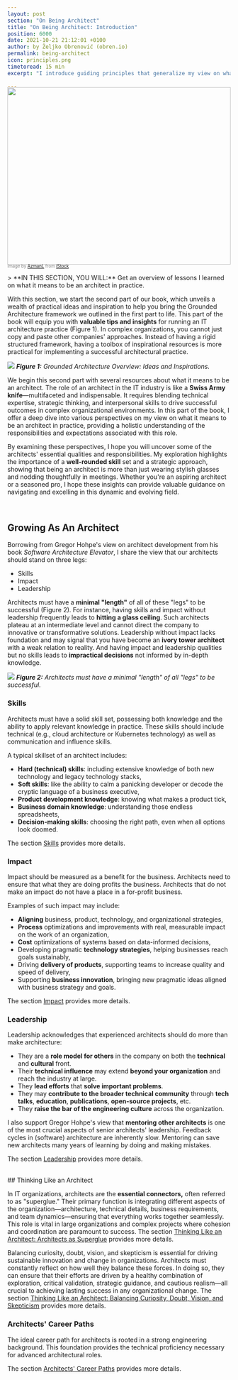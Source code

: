```yaml
---
layout: post
section: "On Being Architect"
title: "On Being Architect: Introduction"
position: 6000
date: 2021-10-21 21:12:01 +0100
author: by Željko Obrenović (obren.io)
permalink: being-architect
icon: principles.png
timetoread: 15 min
excerpt: "I introduce guiding principles that generalize my view on what it means to be an architect in practice."

---
```

<img style="margin-top: -20px; width: 100%; height: 400px; object-fit: cover" 
     src="assets/images/istock/iStock-1194454929.jpg">
<div style="font-size: 70%; margin-top: -16px; color: grey; margin-bottom: 12px">
Image by <a target="_blank" href="https://www.istockphoto.com/en/portfolio/AzmanL">AzmanL</a> from <a target="_blank" href="https://www.istockphoto.com/">iStock</a>
</div>
<style>
 .quote {
     border-left: 8px solid #d9ead3;
     padding-left: 36px;
     margin-top: 30px;
     margin-bottom: 40px;
     font-size: 140%;
     font-style: normal;
     color:#888;
 }
    @media only screen and (max-width: 768px) {
        [class="quote"] {
            display: none;
        }
    }
</style>
> **IN THIS SECTION, YOU WILL:**  Get an overview of lessons I learned on what it means to be an architect in practice.

<br>

With this section, we start the second part of our book, which unveils a wealth of practical ideas and inspiration to help you bring the Grounded Architecture framework we outlined in the first part to life. This part of the book will equip you with **valuable tips and insights** for running an IT architecture practice (Figure 1). In complex organizations, you cannot just copy and paste other companies' approaches. Instead of having a rigid structured framework, having a toolbox of inspirational resources is more practical for implementing a successful architectural practice. 

![](assets/images/model-inspirations.png)
***Figure 1:**  Grounded Architecture Overview: Ideas and Inspirations.*

We begin this second part with several resources about what it means to be an architect. The role of an architect in the IT industry is like a **Swiss Army knife**—multifaceted and indispensable. It requires blending technical expertise, strategic thinking, and interpersonal skills to drive successful outcomes in complex organizational environments. In this part of the book, I offer a deep dive into various perspectives on my view on what it means to be an architect in practice, providing a holistic understanding of the responsibilities and expectations associated with this role.

By examining these perspectives, I hope you will uncover some of the architects' essential qualities and responsibilities. My exploration highlights the importance of a **well-rounded skill** set and a strategic approach, showing that being an architect is more than just wearing stylish glasses and nodding thoughtfully in meetings. Whether you're an aspiring architect or a seasoned pro, I hope these insights can provide valuable guidance on navigating and excelling in this dynamic and evolving field.

<br>

## Growing As An Architect

Borrowing from Gregor Hohpe's view on architect development from his book *Software Architecture Elevator*, I share the view that our architects should stand on three legs:

- Skills
- Impact
- Leadership

Architects must have a **minimal "length"** of all of these "legs" to be successful (Figure 2). For instance, having skills and impact without leadership frequently leads to **hitting a glass ceiling**. Such architects plateau at an intermediate level and cannot direct the company to innovative or transformative solutions. Leadership without impact lacks foundation and may signal that you have become an **ivory tower architect** with a weak relation to reality. And having impact and leadership qualities but no skills leads to **impractical decisions** not informed by in-depth knowledge.

![](assets/images/arch/architect-legs.png)
***Figure 2:** Architects must have a minimal "length" of all "legs" to be successful.*

### Skills 

Architects must have a solid skill set, possessing both knowledge and the ability to apply relevant knowledge in practice. These skills should include technical (e.g., cloud architecture or Kubernetes technology) as well as communication and influence skills.

A typical skillset of an architect includes:
- **Hard (technical) skills**: including extensive knowledge of both new technology and legacy technology stacks,
- **Soft skills**: like the ability to calm a panicking developer or decode the cryptic language of a business executive,
- **Product development knowledge**: knowing what makes a product tick,
- **Business domain knowledge**: understanding those endless spreadsheets,
- **Decision-making skills**: choosing the right path, even when all options look doomed.

The section [Skills](skills) provides more details.

### Impact 

Impact should be measured as a benefit for the business. Architects need to ensure that what they are doing profits the business. Architects that do not make an impact do not have a place in a for-profit business.

Examples of such impact may include:
- **Aligning** business, product, technology, and organizational strategies,
- **Process** optimizations and improvements with real, measurable impact on the work of an organization,
- **Cost** optimizations of systems based on data-informed decisions,
- Developing pragmatic **technology strategies**, helping businesses reach goals sustainably,
- Driving **delivery of products**, supporting teams to increase quality and speed of delivery,
- Supporting **business innovation**, bringing new pragmatic ideas aligned with business strategy and goals.

The section [Impact](impact) provides more details.

### Leadership

Leadership acknowledges that experienced architects should do more than make architecture:
- They are a **role model for others** in the company on both the **technical** and **cultural** front.
- Their **technical influence** may extend **beyond your organization** and reach the industry at large.
- They **lead efforts** that **solve important problems**.
- They may **contribute to the broader technical community** through **tech talks**, **education**, **publications**, **open-source projects**, etc.
- They **raise the bar of the engineering culture** across the organization.

I also support Gregor Hohpe's view that **mentoring other architects** is one of the most crucial aspects of senior architects' leadership. Feedback cycles in (software) architecture are inherently slow. Mentoring can save new architects many years of learning by doing and making mistakes.

The section [Leadership](leadership) provides more details.

<br>
## Thinking Like an Architect

In IT organizations, architects are the **essential connectors,** often referred to as "superglue." Their primary function is integrating different aspects of the organization—architecture, technical details, business requirements, and team dynamics—ensuring that everything works together seamlessly. This role is vital in large organizations and complex projects where cohesion and coordination are paramount to success. The section [Thinking Like an Architect: Architects as Superglue](superglue) provides more details.

Balancing curiosity, doubt, vision, and skepticism is essential for driving sustainable innovation and change in organizations. Architects must constantly reflect on how well they balance these forces. In doing so, they can ensure that their efforts are driven by a healthy combination of exploration, critical validation, strategic guidance, and cautious realism—all crucial to achieving lasting success in any organizational change. The section [Thinking Like an Architect: Balancing Curiosity, Doubt, Vision, and Skepticism](balancing) provides more details.

### Architects' Career Paths

The ideal career path for architects is rooted in a strong engineering background. This foundation provides the technical proficiency necessary for advanced architectural roles.

The section [Architects' Career Paths](career-paths) provides more details.
